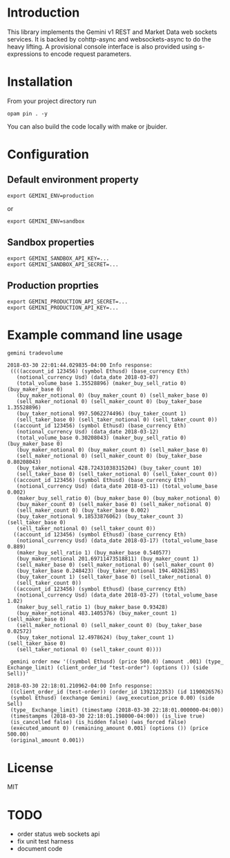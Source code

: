 # Introduction

This library implements the Gemini v1 REST and Market Data web sockets
services. It is backed by cohttp-async and websockets-async to do the heavy 
lifting. A provisional console interface is also provided using s-expressions to 
encode request parameters.

# Installation

From your project directory run

`opam pin . -y`

You can also build the code locally with make or jbuider.


# Configuration

## Default environment property
```
export GEMINI_ENV=production
```
or

```
export GEMINI_ENV=sandbox
```


## Sandbox properties
```
export GEMINI_SANDBOX_API_KEY=...
export GEMINI_SANDBOX_API_SECRET=...
```

## Production proprties
```
export GEMINI_PRODUCTION_API_SECRET=...
export GEMINI_PRODUCTION_API_KEY=...
```
# Example command line usage

```
gemini tradevolume

2018-03-30 22:01:44.029835-04:00 Info response:
 ((((account_id 123456) (symbol Ethusd) (base_currency Eth)
   (notional_currency Usd) (data_date 2018-03-07)
   (total_volume_base 1.35528896) (maker_buy_sell_ratio 0) (buy_maker_base 0)
   (buy_maker_notional 0) (buy_maker_count 0) (sell_maker_base 0)
   (sell_maker_notional 0) (sell_maker_count 0) (buy_taker_base 1.35528896)
   (buy_taker_notional 997.5062274496) (buy_taker_count 1)
   (sell_taker_base 0) (sell_taker_notional 0) (sell_taker_count 0))
  ((account_id 123456) (symbol Ethusd) (base_currency Eth)
   (notional_currency Usd) (data_date 2018-03-12)
   (total_volume_base 0.30208043) (maker_buy_sell_ratio 0) (buy_maker_base 0)
   (buy_maker_notional 0) (buy_maker_count 0) (sell_maker_base 0)
   (sell_maker_notional 0) (sell_maker_count 0) (buy_taker_base 0.80208043)
   (buy_taker_notional 428.72431038315204) (buy_taker_count 10)
   (sell_taker_base 0) (sell_taker_notional 0) (sell_taker_count 0))
  ((account_id 123456) (symbol Ethusd) (base_currency Eth)
   (notional_currency Usd) (data_date 2018-03-11) (total_volume_base 0.002)
   (maker_buy_sell_ratio 0) (buy_maker_base 0) (buy_maker_notional 0)
   (buy_maker_count 0) (sell_maker_base 0) (sell_maker_notional 0)
   (sell_maker_count 0) (buy_taker_base 0.002)
   (buy_taker_notional 9.18533876062) (buy_taker_count 3) (sell_taker_base 0)
   (sell_taker_notional 0) (sell_taker_count 0))
  ((account_id 123456) (symbol Ethusd) (base_currency Eth)
   (notional_currency Usd) (data_date 2018-03-17) (total_volume_base 0.889)
   (maker_buy_sell_ratio 1) (buy_maker_base 0.540577)
   (buy_maker_notional 201.69711473518811) (buy_maker_count 1)
   (sell_maker_base 0) (sell_maker_notional 0) (sell_maker_count 0)
   (buy_taker_base 0.248423) (buy_taker_notional 194.40261285)
   (buy_taker_count 1) (sell_taker_base 0) (sell_taker_notional 0)
   (sell_taker_count 0))
  ((account_id 123456) (symbol Ethusd) (base_currency Eth)
   (notional_currency Usd) (data_date 2018-03-27) (total_volume_base 1.02)
   (maker_buy_sell_ratio 1) (buy_maker_base 0.93428)
   (buy_maker_notional 483.1405376) (buy_maker_count 1) (sell_maker_base 0)
   (sell_maker_notional 0) (sell_maker_count 0) (buy_taker_base 0.02572)
   (buy_taker_notional 12.4978624) (buy_taker_count 1) (sell_taker_base 0)
   (sell_taker_notional 0) (sell_taker_count 0))))
 ```

```
 gemini order new '((symbol Ethusd) (price 500.0) (amount .001) (type_ Exchange_limit) (client_order_id "test-order") (options ()) (side Sell))'

2018-03-30 22:18:01.210962-04:00 Info response:
 ((client_order_id (test-order)) (order_id 1392122353) (id 1190026576)
 (symbol Ethusd) (exchange Gemini) (avg_execution_price 0.00) (side Sell)
 (type_ Exchange_limit) (timestamp (2018-03-30 22:18:01.000000-04:00))
 (timestampms (2018-03-30 22:18:01.198000-04:00)) (is_live true)
 (is_cancelled false) (is_hidden false) (was_forced false)
 (executed_amount 0) (remaining_amount 0.001) (options ()) (price 500.00)
 (original_amount 0.001))
```

# License

MIT

# TODO

- order status web sockets api
- fix unit test harness
- document code

